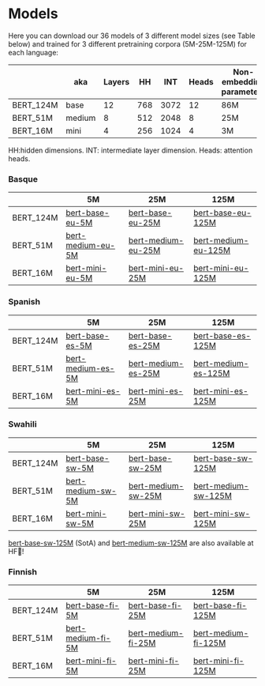 # Models

Here you can download our 36 models of 3 different model sizes (see Table below) and trained for 3 different pretraining corpora (5M-25M-125M) for each language:

|           | aka    | Layers | HH     | INT  | Heads | Non-embedding parameters | Parameters |
|-----------|--------|--------|--------|------|-------|--------------------------|------------|
| BERT_124M | base   | 12     | 768    | 3072 | 12    | 86M                      | 124M       |
| BERT_51M  | medium | 8      | 512    | 2048 | 8     | 25M                      | 51M        |
| BERT_16M  | mini   | 4      | 256    | 1024 | 4     | 3M                       | 16M        |

HH:hidden dimensions. INT: intermediate layer dimension. Heads: attention heads.

### Basque

|            |   5M                             |   25M                             |   125M                                |
|------------|----------------------------------|-----------------------------------|---------------------------------------|
| BERT_124M  |  [bert-base-eu-5M](https://storage.googleapis.com/elhuyar/low-scaling-laws/models/bert_base_eu_5M.tar.gz)  |  [bert-base-eu-25M](https://storage.googleapis.com/elhuyar/low-scaling-laws/models/bert_base_eu_25M.tar.gz)  |   [bert-base-eu-125M](https://storage.googleapis.com/elhuyar/low-scaling-laws/models/bert_base_eu_125M.tar.gz) |
| BERT_51M   |  [bert-medium-eu-5M](https://storage.googleapis.com/elhuyar/low-scaling-laws/models/bert_medium_eu_5M.tar.gz)  |  [bert-medium-eu-25M](https://storage.googleapis.com/elhuyar/low-scaling-laws/models/bert_medium_eu_25M.tar.gz)  |   [bert-medium-eu-125M](https://storage.googleapis.com/elhuyar/low-scaling-laws/models/bert_medium_eu_125M.tar.gz) |
| BERT_16M   | [bert-mini-eu-5M](https://storage.googleapis.com/elhuyar/low-scaling-laws/models/bert_mini_eu_5M.tar.gz)  |  [bert-mini-eu-25M](https://storage.googleapis.com/elhuyar/low-scaling-laws/models/bert_mini_eu_25M/pytorch_model.bin)  |   [bert-mini-eu-125M](https://storage.googleapis.com/elhuyar/low-scaling-laws/models/bert_mini_eu_125M.tar.gz) |

### Spanish

|            |   5M                             |   25M                             |   125M                                |
|------------|----------------------------------|-----------------------------------|---------------------------------------|
| BERT_124M  |  [bert-base-es-5M](https://storage.googleapis.com/elhuyar/low-scaling-laws/models/bert_base_es_5M.tar.gz)  |  [bert-base-es-25M](https://storage.googleapis.com/elhuyar/low-scaling-laws/models/bert_base_es_25M.tar.gz)  |   [bert-base-es-125M](https://storage.googleapis.com/elhuyar/low-scaling-laws/models/bert_base_es_125M.tar.gz) |
| BERT_51M   |  [bert-medium-es-5M](https://storage.googleapis.com/elhuyar/low-scaling-laws/models/bert_medium_es_5M.tar.gz)  |  [bert-medium-es-25M](https://storage.googleapis.com/elhuyar/low-scaling-laws/models/bert_medium_es_25M.tar.gz)  |   [bert-medium-es-125M](https://storage.googleapis.com/elhuyar/low-scaling-laws/models/bert_medium_es_125M.tar.gz) |
| BERT_16M   | [bert-mini-es-5M](https://storage.googleapis.com/elhuyar/low-scaling-laws/models/bert_mini_es_5M.tar.gz)  |  [bert-mini-es-25M](https://storage.googleapis.com/elhuyar/low-scaling-laws/models/bert_mini_es_25M.tar.gz)  |   [bert-mini-es-125M](https://storage.googleapis.com/elhuyar/low-scaling-laws/models/bert_mini_es_125M.tar.gz) |

### Swahili

|            |   5M                             |   25M                             |   125M                                |
|------------|----------------------------------|-----------------------------------|---------------------------------------|
| BERT_124M  |  [bert-base-sw-5M](https://storage.googleapis.com/elhuyar/low-scaling-laws/models/bert_base_sw_5M.tar.gz)  |  [bert-base-sw-25M](https://storage.googleapis.com/elhuyar/low-scaling-laws/models/bert_base_sw_25M.tar.gz)  |   [bert-base-sw-125M](https://storage.googleapis.com/elhuyar/low-scaling-laws/models/bert_base_sw_125M.tar.gz)  |
| BERT_51M   |  [bert-medium-sw-5M](https://storage.googleapis.com/elhuyar/low-scaling-laws/models/bert_medium_sw_5M.tar.gz)  |  [bert-medium-sw-25M](https://storage.googleapis.com/elhuyar/low-scaling-laws/models/bert_medium_sw_25M.tar.gz)  |   [bert-medium-sw-125M](https://storage.googleapis.com/elhuyar/low-scaling-laws/models/bert_medium_sw_125M.tar.gz) |
| BERT_16M   | [bert-mini-sw-5M](https://storage.googleapis.com/elhuyar/low-scaling-laws/models/bert_mini_sw_5M.tar.gz)  |  [bert-mini-sw-25M](https://storage.googleapis.com/elhuyar/low-scaling-laws/models/bert_mini_sw_25M.tar.gz)  |   [bert-mini-sw-125M](https://storage.googleapis.com/elhuyar/low-scaling-laws/models/bert_mini_sw_125M.tar.gz) |

[bert-base-sw-125M](https://huggingface.co/datasets/orai-nlp/bert-base-sw) (SotA) and [bert-medium-sw-125M](https://huggingface.co/datasets/orai-nlp/bert-medium-sw) are also available at HF🤗! 

### Finnish

|            |   5M                             |   25M                             |   125M                                |
|------------|----------------------------------|-----------------------------------|---------------------------------------|
| BERT_124M  |  [bert-base-fi-5M](https://storage.googleapis.com/elhuyar/low-scaling-laws/models/bert_base_fi_5M.tar.gz)  |  [bert-base-fi-25M](https://storage.googleapis.com/elhuyar/low-scaling-laws/models/bert_base_fi_25M.tar.gz)  |   [bert-base-fi-125M](https://storage.googleapis.com/elhuyar/low-scaling-laws/models/bert_base_fi_125M.tar.gz) |
| BERT_51M   |  [bert-medium-fi-5M](https://storage.googleapis.com/elhuyar/low-scaling-laws/models/bert_medium_fi_5M.tar.gz)  |  [bert-medium-fi-25M](https://storage.googleapis.com/elhuyar/low-scaling-laws/models/bert_medium_fi_25M.tar.gz)  |   [bert-medium-fi-125M](https://storage.googleapis.com/elhuyar/low-scaling-laws/models/bert_medium_fi_125M.tar.gz) |
| BERT_16M   | [bert-mini-fi-5M](https://storage.googleapis.com/elhuyar/low-scaling-laws/models/bert_mini_fi_5M.tar.gz)  |  [bert-mini-fi-25M](https://storage.googleapis.com/elhuyar/low-scaling-laws/models/bert_mini_fi_25M.tar.gz)  |   [bert-mini-fi-125M](https://storage.googleapis.com/elhuyar/low-scaling-laws/models/bert_mini_fi_125M.tar.gz) |
